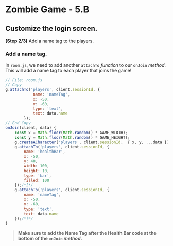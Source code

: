 # Zombie Game - 5.B

## Customize the login screen.

**(Step 2/3)** Add a name tag to the players.

### Add a name tag.

In `room.js`, we need to add another `attachTo` _function_ to our `onJoin` _method_. This will add a name tag to each player that joins the game!

``` javascript
// File: room.js
// Copy
g.attachTo('players', client.sessionId, {  
			name: 'nameTag',
			x: -50,
			y: -60,
			type: 'text',
			text: data.name
		});
// End Copy
onJoin(client, data) {
	const x = Math.floor(Math.random() * GAME_WIDTH);
	const y = Math.floor(Math.random() * GAME_HEIGHT);
	g.createACharacter('players', client.sessionId,  { x, y, ...data });
	g.attachTo('players', client.sessionId, {
		name: 'healthBar',
		x: -50,
		y: 40,
		width: 100,
		height: 10,
		type: 'bar',
		filled: 100
	});/*[*/
	g.attachTo('players', client.sessionId, {
		name: 'nameTag',
		x: -50,
		y: -60,
		type: 'text',
		text: data.name
	});/*]*/
}
```
> **Make sure to add the Name Tag after the Health Bar code at the bottom of the `onJoin` _method_.**

